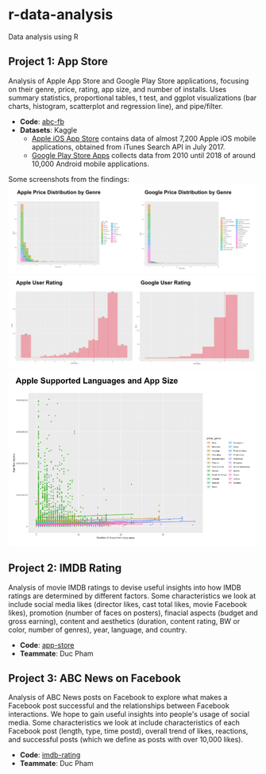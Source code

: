 # r-data-analysis
Data analysis using R

## Project 1: App Store
Analysis of Apple App Store and Google Play Store applications, focusing on their genre, price, rating, app size, and number of installs. Uses summary statistics, proportional tables, t test, and ggplot visualizations (bar charts, histogram, scatterplot and regression line), and pipe/filter.
* **Code**: [abc-fb](https://github.com/jiinjeong/r-data-analysis/tree/main/abc-fb)
* **Datasets**: Kaggle
  * [Apple iOS App Store](https://www.kaggle.com/ramamet4/app-store-apple-data-set-10k-apps/home) contains data of almost 7,200 Apple iOS mobile applications, obtained from iTunes Search API in July 2017.
  * [Google Play Store Apps](https://www.kaggle.com/lava18/google-play-store-apps) collects data from 2010 until 2018 of around 10,000 Android mobile applications. <br>

Some screenshots from the findings: <br>
![Screenshot](/app-store/sample-1.png)
<br>
![Screenshot](/app-store/sample-2.png)
<br>
![Screenshot](/app-store/sample-3.png)

## Project 2: IMDB Rating
Analysis of movie IMDB ratings to devise useful insights into how IMDB ratings are determined by different factors. Some characteristics we look at include social media likes (director likes, cast total likes, movie Facebook likes), promotion (number of faces on posters), finacial aspects (budget and gross earning), content and aesthetics (duration, content rating, BW or color, number of genres), year, language, and country.
* **Code**: [app-store](https://github.com/jiinjeong/r-data-analysis/tree/main/app-store)
* **Teammate**: Duc Pham

## Project 3: ABC News on Facebook
Analysis of ABC News posts on Facebook to explore what makes a Facebook post successful and the relationships between Facebook interactions. We hope to gain useful insights into people's usage of social media. Some characteristics we look at include characteristics of each Facebook post (length, type, time postd), overall trend of likes, reactions, and successful posts (which we define as posts with over 10,000 likes).
* **Code**: [imdb-rating](https://github.com/jiinjeong/r-data-analysis/tree/main/imdb-rating)
* **Teammate**: Duc Pham
